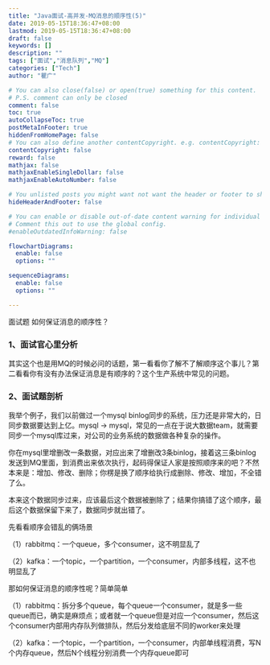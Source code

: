 ```yaml
---
title: "Java面试-高并发-MQ消息的顺序性(5)"
date: 2019-05-15T18:36:47+08:00
lastmod: 2019-05-15T18:36:47+08:00
draft: false
keywords: []
description: ""
tags: ["面试","消息队列","MQ"]
categories: ["Tech"]
author: "瞿广"

# You can also close(false) or open(true) something for this content.
# P.S. comment can only be closed
comment: false
toc: true
autoCollapseToc: true
postMetaInFooter: true
hiddenFromHomePage: false
# You can also define another contentCopyright. e.g. contentCopyright: "This is another copyright."
contentCopyright: false
reward: false
mathjax: false
mathjaxEnableSingleDollar: false
mathjaxEnableAutoNumber: false

# You unlisted posts you might want not want the header or footer to show
hideHeaderAndFooter: false

# You can enable or disable out-of-date content warning for individual post.
# Comment this out to use the global config.
#enableOutdatedInfoWarning: false

flowchartDiagrams:
  enable: false
  options: ""

sequenceDiagrams: 
  enable: false
  options: ""

---
```


面试题 如何保证消息的顺序性？

<!--more-->




### 1、面试官心里分析

其实这个也是用MQ的时候必问的话题，第一看看你了解不了解顺序这个事儿？第二看看你有没有办法保证消息是有顺序的？这个生产系统中常见的问题。

### 2、面试题剖析

我举个例子，我们以前做过一个mysql binlog同步的系统，压力还是非常大的，日同步数据要达到上亿。mysql -> mysql，常见的一点在于说大数据team，就需要同步一个mysql库过来，对公司的业务系统的数据做各种复杂的操作。

你在mysql里增删改一条数据，对应出来了增删改3条binlog，接着这三条binlog发送到MQ里面，到消费出来依次执行，起码得保证人家是按照顺序来的吧？不然本来是：增加、修改、删除；你楞是换了顺序给执行成删除、修改、增加，不全错了么。

本来这个数据同步过来，应该最后这个数据被删除了；结果你搞错了这个顺序，最后这个数据保留下来了，数据同步就出错了。

先看看顺序会错乱的俩场景

（1）rabbitmq：一个queue，多个consumer，这不明显乱了

（2）kafka：一个topic，一个partition，一个consumer，内部多线程，这不也明显乱了

那如何保证消息的顺序性呢？简单简单

（1）rabbitmq：拆分多个queue，每个queue一个consumer，就是多一些queue而已，确实是麻烦点；或者就一个queue但是对应一个consumer，然后这个consumer内部用内存队列做排队，然后分发给底层不同的worker来处理

（2）kafka：一个topic，一个partition，一个consumer，内部单线程消费，写N个内存queue，然后N个线程分别消费一个内存queue即可

